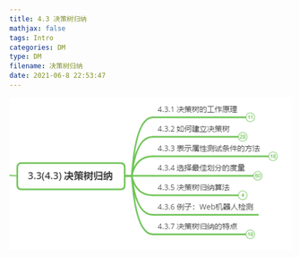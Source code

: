 ```yaml
---
title: 4.3 决策树归纳 
mathjax: false
tags: Intro
categories: DM
type: DM
filename: 决策树归纳
date: 2021-06-8 22:53:47
---
```


<!--more -->



![image-20210609082241007](4.3/image-20210609082241007.png)

